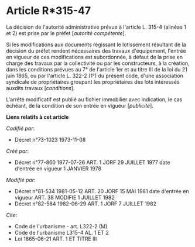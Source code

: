 # Article R*315-47

La décision de l'autorité administrative prévue à l'article L. 315-4 (alinéas 1 et 2) est prise par le préfet [*autorité
compétente*].

Si les modifications aux documents régissant le lotissement résultant de la décision du préfet rendent nécessaires des
travaux d'équipement, l'entrée en vigueur de ces modifications est subordonnée, à défaut de la prise en charge des travaux
par la collectivité ou par les constructeurs, à la création, dans les conditions prévues au 7° de l'article 1er et au titre
III de la loi du 21 juin 1865, ou par l'article L. 322-2 (1°) du présent code, d'une association syndicale de propriétaires
groupant les propriétaires des lots intéressés auxdits travaux [*conditions*].

L'arrêté modificatif est publié au fichier immobilier avec indication, le cas échéant, de la condition de son entrée en
vigueur [*publicité*].

**Liens relatifs à cet article**

_Codifié par_:

  - Décret n°73-1023 1973-11-08

_Créé par_:

  - Décret n°77-860 1977-07-26 ART. 1 JORF 29 JUILLET 1977 date d'entrée en vigueur 1 JANVIER 1978

_Modifié par_:

  - Décret n°81-534 1981-05-12 ART. 20 JORF 15 MAI 1981 date d'entrée en vigueur ART. 38 MODIFIE 1 JUILLET 1982
  - Décret n°82-584 1982-06-29 ART. 1 JORF 7 JUILLET 1982

_Cite_:

  - Code de l'urbanisme - art. L322-2 (M)
  - Code de l'urbanisme L315-4 AL. 1 ET 2
  - Loi   1865-06-21 ART. 1 ET TITRE III
